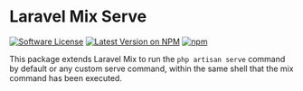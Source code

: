 # Laravel Mix Serve

[![Software License](https://img.shields.io/badge/license-MIT-brightgreen.svg?style=flat-square)](LICENSE.md)
[![Latest Version on NPM](https://img.shields.io/npm/v/laravel-mix-serve.svg?style=flat-square)](https://npmjs.com/package/laravel-mix-serve)
[![npm](https://img.shields.io/npm/dt/laravel-mix-serve.svg?style=flat-square)](https://www.npmjs.com/package/laravel-mix-serve)

This package extends Laravel Mix to run the `php artisan serve` command by default or any custom serve command, within the same shell that the mix command has been executed.